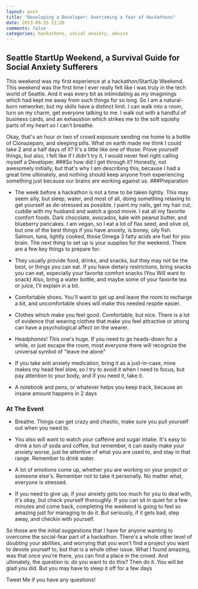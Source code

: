 ```yaml
---
layout: post
title: "Developing a Developer: Overcoming a fear of Hackathons"
date: 2013-09-25 11:20
comments: false
categories: hackathons, social anxiety, advice
---
```


## Seattle StartUp Weekend, a Survival Guide for Social Anxiety Sufferers

This weekend was my first experience at a hackathon/StartUp Weekend. This weekend was the first time I ever really felt like I was truly in the tech world of Seattle. And it was every bit as intimidating as my imaginings which had kept me away from such things for so long.
So I am a natural-born networker, but my skills have a distinct limit. I can walk into a room, turn on my charm, get everyone talking to me. I walk out with a handful of business cards, and an exhaustion which strikes me to the soft squishy parts of my heart so I can't breathe.

Okay, that's an hour or two of crowd exposure sending me home to a bottle of Clonazepam, and sleeping pills. What on earth made me think I could take 2 and a half days of it?
It's a little like one of those: Prove yourself things, but also, I felt like if I didn't try it, I would never feel right calling myself a Developer.
###So how did I get through it?
Honestly, not awesomely initially, but that's why I am describing this, because I had a great time ultimately, and nothing should keep anyone from experiencing something just because our brains are working against us.
###Preparation
+ The week before a hackathon is not a time to be taken lightly.
This may seem silly, but sleep, water, and most of all, doing something relaxing to get yourself as de-stressed as possible. I paint my nails, get my hair cut, cuddle with my husband and watch a good movie. I eat all my favorite comfort foods. Dark chocolate, avocados, kale with peanut butter, and blueberry pancakes. I am vegan, so I eat a lot of flax seed, and olive oil, but one of the best things if you have anxiety, is boney, oily fish. Salmon, tuna, lightly cooked, those Omega 3 fatty acids are fuel for you brain.
The next thing to set up is your supplies for the weekend. There are a few key things to prepare for:

+ They usually provide food, drinks, and snacks, but they may not be the best, or things you can eat. If you have dietary restrictions, bring snacks you can eat, especially your favorite comfort snacks (You Will want to snack) Also, bring a water bottle, and maybe some of your favorite tea or juice, I'll explain in a bit.

+ Comfortable shoes. You'll want to get up and leave the room to recharge a bit, and uncomfortable shoes will make this needed respite easier.

+ Clothes which make you feel good. Comfortable, but nice. There is a lot of evidence that wearing clothes that make you feel attractive or strong can have a psychological affect on the wearer.

+ Headphones! This one's huge. If you need to go heads-down for a while, or just escape the room, most everyone there will recognize the universal symbol of "leave me alone"

+ If you take anti anxiety medication, bring it as a just-in-case, mine makes my head feel slow, so I try to avoid it when I need to focus, but pay attention to your body, and if you need it, take it.
+ A notebook and pens, or whatever helps you keep track, because an insane amount happens in 2 days

### At The Event

+ Breathe. Things can get crazy and chaotic, make sure you pull yourself out when you need to.

+ You also will want to watch your caffeine and sugar intake. It's easy to drink a ton of soda and coffee, but remember, it can easily make your anxiety worse, just be attentive of what you are used to, and stay in that range. Remember to drink water.

+ A lot of emotions come up, whether you are working on your project or someone else's. Remember not to take it personally. No matter what, everyone is stressed.

+ If you need to give up, if your anxiety gets too much for you to deal with, it's okay, but check yourself thoroughly. If you can sit in quiet for a few minutes and come back, completing the weekend is going to feel so amazing just for managing to do it. But seriously, if it gets bad, step away, and checkin with yourself.

So those are the initial suggestions that I have for anyone wanting to overcome the social-fear part of a hackathon. There's a whole other level of doubting your abilities, and worrying that you won't find a project you want to devote yourself to, but that is a whole other issue. What I found amazing, was that once you're there, you can find a place in the crowd. And ultimately, the question is: do you want to do this?
Then do it. You will be glad you did.
But you may have to sleep it off for a few days

Tweet Me if you have any questions!
